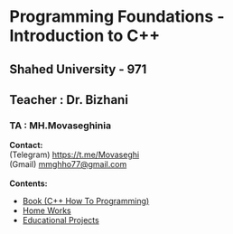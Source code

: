 # Programming Foundations - Introduction to C++
## Shahed University - 971
## Teacher : Dr. Bizhani
### TA : MH.Movaseghinia
**Contact:** 
<br />
    (Telegram) https://t.me/Movaseghi
<br />
    (Gmail) mmghho77@gmail.com
<br />
<br />
**Contents:**
* [Book (C++ How To Programming)](https://github.com/MMovasaghi/Introduction-to-cpp/tree/master/Book)
* [Home Works](https://github.com/MMovasaghi/Introduction-to-cpp/tree/master/HomeWorks)
* [Educational Projects](https://github.com/MMovasaghi/Introduction-to-cpp/tree/master/Projects)
